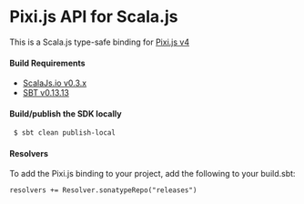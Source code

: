 Pixi.js API for Scala.js
================================
This is a Scala.js type-safe binding for [Pixi.js v4](http://pixijs.download/release/docs/index.html)

<a name="build_requirements"></a>
#### Build Requirements

* [ScalaJs.io v0.3.x](https://github.com/ldaniels528/scalajs.io)
* [SBT v0.13.13](http://www.scala-sbt.org/download.html)

<a name="building_sdk"></a>
#### Build/publish the SDK locally

```bash
 $ sbt clean publish-local
```

<a name="resolvers"></a>
#### Resolvers

To add the Pixi.js binding to your project, add the following to your build.sbt:  

```   
resolvers += Resolver.sonatypeRepo("releases") 
```